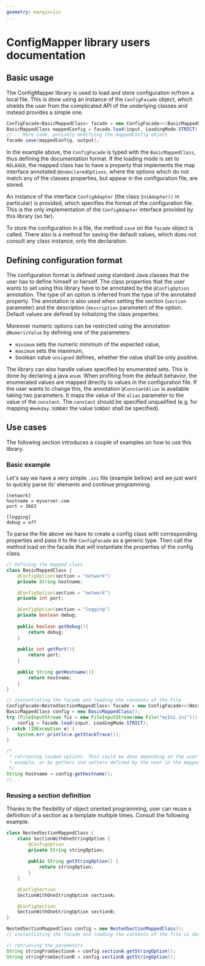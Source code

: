 ```yaml
---
geometry: margin=1in
...
```


# ConfigMapper library users documentation

## Basic usage

The ConfigMapper library is used to load and store configuration in/from a local file. This is 
done using an instance of the `ConfigFacade` object, which shields the user from the 
complicated API of the underlying classes and instead provides a simple one. 

```java 
ConfigFacade<BasicMappedClass> facade = new ConfigFacade<>(BasicMappedClass.class, new IniAdapter());
BasicMappedClass mappedConfig = facade.load(input, LoadingMode.STRICT); 
//... More code, possibly modifying the mappedConfig object
facade.save(mappedConfig, output);
```

In the example above, the `ConfigFacade` is typed 
with the `BasicMappedClass`, thus defining the documentation format. If the loading mode
is set to `RELAXED`, the mapped class has to have a property that implements the map interface annotated 
`@UndeclaredOptions`, where the options which do not match any of the classes properties, but appear in the 
configuration file, are stored.

An instance
of the interface `ConfigAdapter` (the class `IniAdapter()` in particular) is provided, 
which specifies the format of the configuration file. This is the only implementation of the 
`ConfigAdapter` interface provided by this library (so far). 

To store the configuration in 
a file, the method `save` on the `facade` object is called. There also is a method 
for saving the default values, which does not consult any class instance, only the declaration.

## Defining configuration format

The configuration format is defined using standard Java classes that the user has to define
himself or herself. The class properties that the user wants to set using this library
have to be annotated by the `@ConfigOption` annotation. The type of an option is inferred 
from the type of the annotated property. The annotation is also used when setting the
section (`section` parameter) and the description (`description` parameter) of the option. 
Default values are defined by initializing the class properties.

Moreover numeric options can be restricted using the annotation `@NumericValue` by defining 
one of the parameters:
* `minimum` sets the numeric minimum of the expected value,
* `maximum` sets the maximum,
* boolean value `unsigned` defines, whether the value shall be only positive.

The library can also handle values specified by enumerated sets. This is done by declaring
a java `enum`. When profiting from the default behavior, the enumerated values are
mapped directly to values in the configuration file. If the user wants to change this, the
annotation `@ConstantAlias` is available taking two parameters. It maps the value of the 
`alias` parameter to the value of the `constant`. The `constant` should be specified 
unqualified (e.g. for mapping `Weekday.SUNDAY` the value `SUNDAY` shall be specified). 

## Use cases

The following section introduces a couple of examples on how to use this library.

### Basic example

Let's say we have a very simple `.ini` file (example bellow) and we just want to quickly parse its' elements
and continue programming. 

```
[network]
hostname = myserver.com
port = 3663

[logging]
debug = off
```

To parse the file above we have to create a config class with corresponding properties and pass it to the `ConfigFacade`
as a generic type. Then call the method load on the facade that will instantiate the properties of the config class.

```java
// Defining the mapped class
class BasicMappedClass {
	@ConfigOption(section = "network")
	private String hostname;

	@ConfigOption(section = "network")
	private int port;

	@ConfigOption(section = "logging")
	private boolean debug;
	
	public boolean getDebug(){
		return debug;
	}
	
	public int getPort(){
		return port;
	}
	
	public String getHostname(){
		return hostname;
	}
}

// instantiating the facade and loading the contents of the file
ConfigFacade<NestedSectionMappedClass> facade = new ConfigFacade<>(NestedSectionMappedClass.class, new IniAdapter());
BasicMappedClass config = new BasicMappedClass(); 
try (FileInputStream fis = new FileInputStream(new File("myIni.ini"))) {
	config = facade.load(input, LoadingMode.STRICT);
} catch (IOException e) {
	System.err.println(e.getStackTrace());
}

/*	
 * retrieving loaded options. This could be done depending on the user either using public properties as in this
 * example, or by getters and setters defined by the user in the mapped class 
 */
String hostname = config.getHostname(); 
//...
```

### Reusing a section definition

Thanks to the flexibility of object oriented programming, user can reuse a definition of a section as a template 
multiple times. Consult the following example.

```java
class NestedSectionMappedClass {
	class SectionWithOneStringOption {
		@ConfigOption
		private String stringOption;
		
		public String getStringOption() {
			return stringOption;
		}
	}

	@ConfigSection
	SectionWithOneStringOption sectionA;

	@ConfigSection
	SectionWithOneStringOption sectionB;
}

NestedSectionMappedClass config = new NestedSectionMappedClass();
// instantiating the facade and loading the contents of the file is done as in the example above so it is left out here

// retrieving the parameters 
String stringFromSectionA = config.sectionA.getStringOption();
String stringFromSectionB = config.sectionB.getStringOption();
``` 